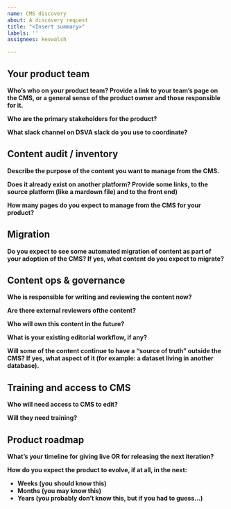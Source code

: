 ```yaml
---
name: CMS discovery
about: A discovery request
title: "<Insert summary>"
labels: ''
assignees: kevwalsh

---
```


## Your product team

**Who’s who on your product team? Provide a link to your team’s page on the CMS, or a general sense of the product owner and those responsible for it.**

**Who are the primary stakeholders for the product?**

**What slack channel on DSVA slack do you use to coordinate?**

## Content audit / inventory

**Describe the purpose of the content you want to manage from the CMS.**

**Does it already exist on another platform? Provide some links, to the source platform (like a mardown file) and to the front end)**

**How many pages do you expect to manage from the CMS for your product?**

## Migration
**Do you expect to see some automated migration of content as part of your adoption of the CMS? If yes, what content do you expect to migrate?**

## Content ops & governance

**Who is responsible for writing and reviewing the content now?**

**Are there external reviewers ofthe content?**

**Who will own this content in the future?**

**What is your existing editorial workflow, if any?**

**Will some of the content continue to have a “source of truth” outside the CMS? If yes, what aspect of it (for example: a dataset living in another database).**

## Training and access to CMS

**Who will need access to CMS to edit?** 

**Will they need training?**

## Product roadmap

**What’s your timeline for giving live OR for releasing the next iteration?**

**How do you expect the product to evolve, if at all, in the next:** 

- **Weeks (you should know this)** 
- **Months (you may know this)**
- **Years (you probably don’t know this, but if you had to guess…)**


